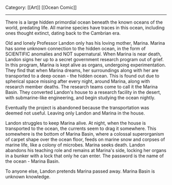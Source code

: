Category: [[Art]] [[Ocean Comic]]
___
There is a large hidden primordial ocean beneath the known oceans of the world, predating life. All marine species have traces in this ocean, including ones thought extinct, dating back to the Cambrian era. 

Old and lonely Professor Landon only has his loving mother, Marina. Marina has some unknown connection to the hidden ocean, in the form of SCIENTIFIC anomalies and NOT supernatural. When Marina is near death, Landon signs her up to a secret government research program out of grief. In this program, Marina is kept alive as organs, undergoing experimentation. They find that when Marina dreams, her surroundings along with her are transported to a deep ocean - the hidden ocean. This is found out due to spherical space missing after every night, around Marina, along with research member deaths. The research teams come to call it the Marina Basin. They converted Landon's house to a research facility in the desert, with submarine-like engineering, and begin studying the ocean nightly. 

Eventually the project is abandoned because the transportation was deemed not useful. Leaving only Landon and Marina in the house.

Landon struggles to keep Marina alive. At night, when the house is transported to the ocean, the currents seem to drag it somewhere. This somewhere is the bottom of Marina Basin, where a colossal superorganism of carpet shape over the ocean floor, feeds on marine snow and corpses of marine life, like a colony of microbes. Marina seeks death. Landon abandons his teaching role and remains at Marina's side, locking her organs in a bunker with a lock that only he can enter. The password is the name of the ocean - Marina Basin.

To anyone else, Landon pretends Marina passed away. Marina Basin is unknown knowledge. 

